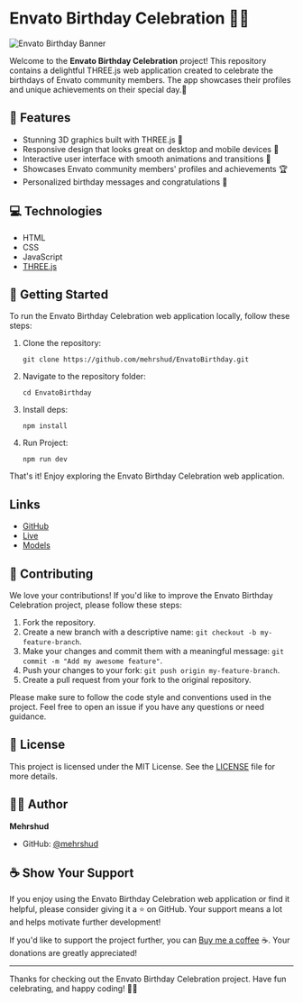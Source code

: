 # Envato Birthday Celebration 🎉🎂

![Envato Birthday Banner](https://www.envato.com/static/media/envato.13edc57e.svg)

Welcome to the **Envato Birthday Celebration** project! This repository contains a delightful THREE.js web application created to celebrate the birthdays of Envato community members. The app showcases their profiles and unique achievements on their special day.🥳

## 🌠 Features

- Stunning 3D graphics built with THREE.js 🎨
- Responsive design that looks great on desktop and mobile devices 📱
- Interactive user interface with smooth animations and transitions 🌈
- Showcases Envato community members' profiles and achievements 🏆
- Personalized birthday messages and congratulations 💌

## 💻 Technologies

- HTML
- CSS
- JavaScript
- [THREE.js](https://threejs.org/)

## 🚀 Getting Started

To run the Envato Birthday Celebration web application locally, follow these steps:

1. Clone the repository:
   ````
   git clone https://github.com/mehrshud/EnvatoBirthday.git
2. Navigate to the repository folder:
   ````
   cd EnvatoBirthday
3. Install deps:
   ````
   npm install
4. Run Project:
   ````
   npm run dev
That's it! Enjoy exploring the Envato Birthday Celebration web application.

## Links

- [GitHub](https://github.com/itsMehrshad/EnvatoBirthday)
- [Live](https://envato-birthday-nine.vercel.app/)
- [Models](https://mega.nz/folder/pEIxEADJ#8xHAahXzEs-JNgslpDHZqA)

## 🤝 Contributing

We love your contributions! If you'd like to improve the Envato Birthday Celebration project, please follow these steps:

1. Fork the repository.
2. Create a new branch with a descriptive name: `git checkout -b my-feature-branch`.
3. Make your changes and commit them with a meaningful message: `git commit -m "Add my awesome feature"`.
4. Push your changes to your fork: `git push origin my-feature-branch`.
5. Create a pull request from your fork to the original repository.

Please make sure to follow the code style and conventions used in the project. Feel free to open an issue if you have any questions or need guidance.

## 📄 License

This project is licensed under the MIT License. See the [LICENSE](LICENSE) file for more details.

## 🧑‍💻 Author

**Mehrshud**

- GitHub: [@mehrshud](https://github.com/mehrshud)

## ☕ Show Your Support

If you enjoy using the Envato Birthday Celebration web application or find it helpful, please consider giving it a ⭐️ on GitHub. Your support means a lot and helps motivate further development!

If you'd like to support the project further, you can [Buy me a coffee](https://www.buymeacoffee.com/mehrshad) ☕. Your donations are greatly appreciated!

---

Thanks for checking out the Envato Birthday Celebration project. Have fun celebrating, and happy coding! 🥳🎉

